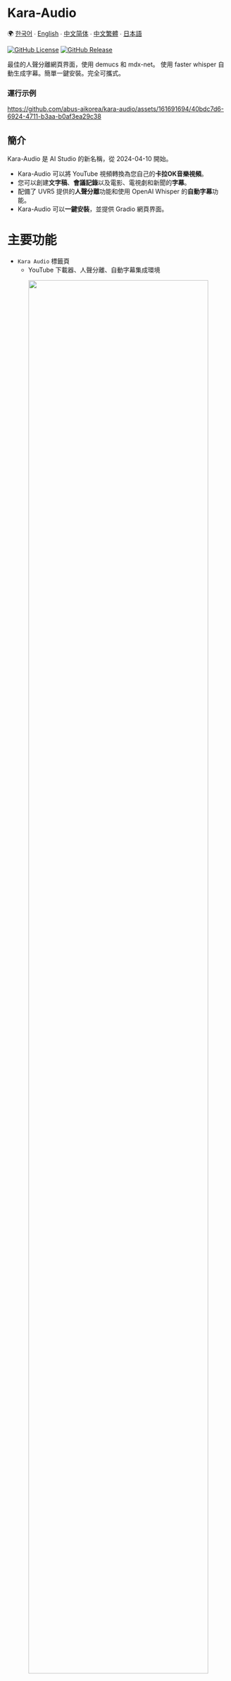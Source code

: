 # Kara-Audio

🌍 [한국어](README.kor.md) ∙ [English](README.eng.md) ∙ [中文简体](README.zh.md) ∙ [中文繁體](README.tw.md) ∙ [日本語](README.jpn.md)

[![GitHub License](https://img.shields.io/github/license/abus-aikorea/kara-audio)](LICENSE)
[![GitHub Release](https://img.shields.io/github/v/release/abus-aikorea/kara-audio)](https://github.com/abus-aikorea/kara-audio/releases)

最佳的人聲分離網頁界面，使用 demucs 和 mdx-net。
使用 faster whisper 自動生成字幕。簡單一鍵安裝。完全可攜式。

### 運行示例

https://github.com/abus-aikorea/kara-audio/assets/161691694/40bdc7d6-6924-4711-b3aa-b0af3ea29c38

## 簡介
Kara-Audio 是 AI Studio 的新名稱，從 2024-04-10 開始。

* Kara-Audio 可以將 YouTube 視頻轉換為您自己的**卡拉OK音樂視頻**。
* 您可以創建**文字稿**、**會議記錄**以及電影、電視劇和新聞的**字幕**。
* 配備了 UVR5 提供的**人聲分離**功能和使用 OpenAI Whisper 的**自動字幕**功能。
* Kara-Audio 可以**一鍵安裝**，並提供 Gradio 網頁界面。

# 主要功能

  * `Kara Audio` 標籤頁
      - YouTube 下載器、人聲分離、自動字幕集成環境

<p align="center">
  <img style="width: 90%; height: 90%" src="images/main_page.eng.png?raw=true" alt=""/>
</p>  

  * `Demixing` 標籤頁
    - 人聲分離、混響/回音消除
    - 支援 MDX-Net、Demucs 模型
    - 支援 3 種音頻輸出格式（wav、flac、mp3）

  * `Subtitle` 標籤頁
    - 語音識別、自動字幕（srt、vtt、txt）
    - 支援超過 90 種語言（英語、日語、法語、德語、中文、韓語）

## 主要特點
* 您可以下載 YouTube 視頻（mp4、webm）並將其保存為音頻文件（mp3、wav、flac）。
* 我們提供人聲分離功能，使用 **MDX-Net** 和 **Demucs**。
* 通過 AI 語音識別可以自動創建字幕。使用 OpenAI 的高性能語音識別引擎 **Whisper**。
* Whisper 支援超過 90 種語言，包括日語、韓語、英語、中文、法語和西班牙語。
* **一鍵安裝**。安裝後，您可以**永久**使用，無需額外費用。（※ 免費版本使用時間限制為 **30 分鐘**）
* 提供**網頁界面**。推薦使用 Google Chrome 瀏覽器。

## 運行環境
* 作業系統：Windows 10/11（64位）**※ 不支援 Linux、Mac OS**
* CPU：Intel 處理器 2GHz 或更快（或相容等效處理器）
* 內存：16GB 或以上
* 硬碟：安裝時至少需要 20GB 可用空間
* 顯卡：建議使用支援 CUDA 12.3 的 NVIDIA 顯卡，VRAM 6GB 或以上
* 需要網際網路連接（安裝時）

## 安裝和運行

### 步驟 1. 軟件包準備
* A. 付費版本
    + 將 USB 中包含的壓縮文件（**kara-audio-x.zip**）解壓到電腦適當位置。
    + 或者，將已解壓的文件夾（**kara-audio-x**）複製到電腦適當位置。

* B. 免費版本
  + 從 [![GitHub Release](https://img.shields.io/github/v/release/abus-aikorea/kara-audio)](https://github.com/abus-aikorea/kara-audio/releases) 下載並解壓最新版本（**Source code (zip)**）
  + 或者，使用 git clone 下載源代碼

```bash
git clone https://github.com/abus-aikorea/kara-audio.git
```

### 步驟 2. 安裝和運行方法

0. 安裝前準備
   - 運行 Windows Update 將系統更新到最新狀態。
   - 將 NVIDIA 顯卡驅動更新到最新狀態。

1. 運行 `configure.bat`
     * 在 Windows 上安裝 ffmpeg、CUDA（如果使用 NVIDIA 顯卡）和 Windows SDK。
     * 安裝需要網際網路連接，根據電腦配置可能需要超過一小時。
     * 安裝過程中切勿關閉 Windows 命令窗口。（如果操作似乎停止，請偶爾按空格鍵）
     * 如果安裝過程中出現錯誤，建議運行 uninstall.bat 後從頭開始。
     * configure.bat 只需運行一次。

2. 運行 `start.bat`
     * 啟動 Kara-Audio。網頁界面將自動運行。
     * 首次運行時，先安裝 Kara-Audio。
     * 安裝需要網際網路連接，根據電腦配置可能需要超過一小時。
     * 安裝過程中切勿關閉 Windows 命令窗口。（如果操作似乎停止，請偶爾按空格鍵）
     * 如果安裝過程中出現錯誤，請刪除 installer_files 文件夾後重新運行 start.bat。

    #### 瀏覽器未自動運行時
     * 關閉 Windows 命令窗口並重新運行 start.bat，或
     * 直接運行瀏覽器並在地址欄輸入 Windows 命令窗口中顯示的地址（例如 **http://127.0.0.1:7894**）。

### 步驟 3. 卸載方法
* 運行 `uninstall.bat`
  * 移除 installer_files。
  * 移除在 Windows 上安裝的 ffmpeg、CUDA 包和 Windows SDK（如果選擇）

* Kara-Audio 採用**可攜式**安裝。要卸載程序，刪除安裝文件夾即可。

## 使用技巧

1. 關於 Demixer
   - Facebook Research 的 Demucs 模型（htdemucs、htdemucs_6s、htdemucs_ft、mdx_extra）都表現出色。
   - Demucs 在低配置電腦上（8GB 內存）也能運行良好。
   - 在 MDX-Net 中，UVR-MDX-NET-Voc_FT、Kim_Vocal_2、UVR_MDXNET_KARA_2 等表現出色。
   - MDX-Net 模型只能在高配置電腦上運行（內存 16GB 或以上）。
   - 建議逐一嘗試模型，找到適合您目的的模型。
   - 建議使用最新的 NVIDIA 顯卡（VRAM 6GB 或以上）。如果 VRAM 不足，可能會出現內存不足錯誤。

2. 關於 Whisper
   - Large-V2 模型最佳。其他模型識別率較差。
   - 如果音頻語言是"韓語"，將 Whisper 語言也設置為"韓語"效果最佳。
   - 當音頻語言是"韓語"時，如果將 Whisper 語言設置為"日語"，會輸出"日語"，但準確率會較低。（Google 翻譯更好）
   - **降噪**選項使用 MDX-Net 模型消除噪音。可能會改善語音識別結果。（僅在高配置電腦上使用）

## 注意事項
當 Windows Defender 錯誤地將批處理文件識別為特洛伊木馬時，這通常稱為"誤報"。要解決此問題，您可以按照以下步驟操作：

1. 文件例外處理：在 Windows Defender 中，您可以設置某些文件或進程跳過安全掃描。操作步驟如下：
   * 點擊"開始"按鈕，進入"設置"。
   * 點擊"更新和安全"。
   * 選擇"Windows 安全中心"並進入"病毒和威脅防護"。
   * 點擊"管理病毒和威脅防護設置"。
   * 在"病毒和威脅防護設置"中選擇"添加排除項"。
   * 選擇"文件或文件夾"，找到相關批處理文件並將其添加為例外。

2. 暫時禁用 Windows Defender：這可能是臨時解決方案。但使用此方法時必須小心，因為可能會使您的電腦暴露於其他威脅之下。

3. 向防病毒軟件報告問題：如果您確定該文件不是特洛伊木馬，可以向 Microsoft 報告為誤報。Microsoft 將審查並採取必要措施。

## 聯繫我們
* 電子郵件：<abus.aikorea@gmail.com>
* 主頁（韓語）：<https://slashpage.com/abus>
* 韓國 Naver 智能商店：<https://smartstore.naver.com/abus/category/ALL?cp=1>
* Coupang（韓國）：<https://www.coupang.com/vp/products/7875503674>
* Amazon（美國）：<https://www.amazon.com/dp/B0CTQQDPXT>
* Amazon（日本）：<https://www.amazon.co.jp/dp/B0CTHT2JH3>

## YouTube
* 產品資訊：<https://youtu.be/heEN4UIQLjc>
* 自動字幕∙翻譯：<https://youtu.be/uQ14hoEiI4c?si=Io9K_vIDYyeu9Z8_>
* 家庭卡拉OK：<https://youtube.com/playlist?list=PLwx5dnMDVC9bVxfGo58U-R-w3fUHqwiD6&si=TZBh5AFjcr7_dyiI>

## 致謝
* UVR5：<https://github.com/Anjok07/ultimatevocalremovergui>
* FacebookResearch Demucs：<https://github.com/facebookresearch/demucs>
* OpenAI Whisper：<https://github.com/openai/whisper>
* Faster-Whisper：<https://github.com/SYSTRAN/faster-whisper>
* yt-dlp：<https://github.com/yt-dlp/yt-dlp>
* gradio：<https://github.com/gradio-app/gradio>

## 版權
<img src="images/ABUS-logo.jpg" width="100" height="100"> by [ABUS](https://slashpage.com/abus)
